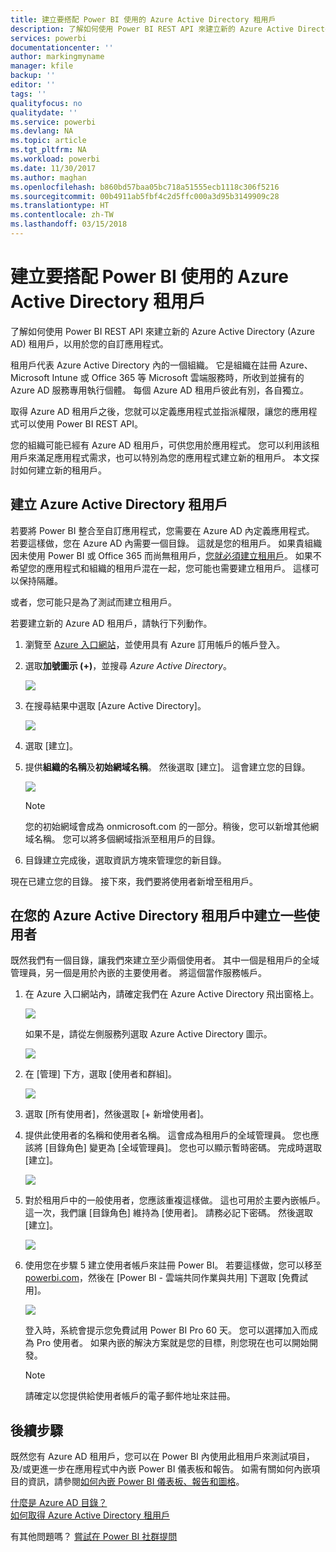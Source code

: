 ```yaml
---
title: 建立要搭配 Power BI 使用的 Azure Active Directory 租用戶
description: 了解如何使用 Power BI REST API 來建立新的 Azure Active Directory (Azure AD) 租用戶，以用於您的自訂應用程式。
services: powerbi
documentationcenter: ''
author: markingmyname
manager: kfile
backup: ''
editor: ''
tags: ''
qualityfocus: no
qualitydate: ''
ms.service: powerbi
ms.devlang: NA
ms.topic: article
ms.tgt_pltfrm: NA
ms.workload: powerbi
ms.date: 11/30/2017
ms.author: maghan
ms.openlocfilehash: b860bd57baa05bc718a51555ecb1118c306f5216
ms.sourcegitcommit: 00b4911ab5fbf4c2d5ffc000a3d95b3149909c28
ms.translationtype: HT
ms.contentlocale: zh-TW
ms.lasthandoff: 03/15/2018
---
```

# <a name="create-an-azure-active-directory-tenant-to-use-with-power-bi"></a>建立要搭配 Power BI 使用的 Azure Active Directory 租用戶
了解如何使用 Power BI REST API 來建立新的 Azure Active Directory (Azure AD) 租用戶，以用於您的自訂應用程式。

租用戶代表 Azure Active Directory 內的一個組織。 它是組織在註冊 Azure、Microsoft Intune 或 Office 365 等 Microsoft 雲端服務時，所收到並擁有的 Azure AD 服務專用執行個體。 每個 Azure AD 租用戶彼此有別，各自獨立。

取得 Azure AD 租用戶之後，您就可以定義應用程式並指派權限，讓您的應用程式可以使用 Power BI REST API。

您的組織可能已經有 Azure AD 租用戶，可供您用於應用程式。 您可以利用該租用戶來滿足應用程式需求，也可以特別為您的應用程式建立新的租用戶。 本文探討如何建立新的租用戶。

## <a name="create-an-azure-active-directory-tenant"></a>建立 Azure Active Directory 租用戶
若要將 Power BI 整合至自訂應用程式，您需要在 Azure AD 內定義應用程式。 若要這樣做，您在 Azure AD 內需要一個目錄。 這就是您的租用戶。 如果貴組織因未使用 Power BI 或 Office 365 而尚無租用戶，[您就必須建立租用戶](https://docs.microsoft.com/azure/active-directory/develop/active-directory-howto-tenant)。 如果不希望您的應用程式和組織的租用戶混在一起，您可能也需要建立租用戶。 這樣可以保持隔離。

或者，您可能只是為了測試而建立租用戶。

若要建立新的 Azure AD 租用戶，請執行下列動作。

1. 瀏覽至 [Azure 入口網站](https://portal.azure.com)，並使用具有 Azure 訂用帳戶的帳戶登入。
2. 選取**加號圖示 (+)**，並搜尋 *Azure Active Directory*。
   
    ![](media/create-an-azure-active-directory-tenant/new-directory.png)
3. 在搜尋結果中選取 [Azure Active Directory]。
   
    ![](media/create-an-azure-active-directory-tenant/new-directory2.png)
4. 選取 [建立]。
5. 提供**組織的名稱**及**初始網域名稱**。 然後選取 [建立]。 這會建立您的目錄。
   
    ![](media/create-an-azure-active-directory-tenant/organization-and-domain.png)
   
   > [!NOTE]
   > 您的初始網域會成為 onmicrosoft.com 的一部分。稍後，您可以新增其他網域名稱。 您可以將多個網域指派至租用戶的目錄。
   > 
   > 
6. 目錄建立完成後，選取資訊方塊來管理您的新目錄。

現在已建立您的目錄。 接下來，我們要將使用者新增至租用戶。

## <a name="create-some-users-in-your-azure-active-directory-tenant"></a>在您的 Azure Active Directory 租用戶中建立一些使用者
既然我們有一個目錄，讓我們來建立至少兩個使用者。 其中一個是租用戶的全域管理員，另一個是用於內嵌的主要使用者。 將這個當作服務帳戶。

1. 在 Azure 入口網站內，請確定我們在 Azure Active Directory 飛出窗格上。
   
    ![](media/create-an-azure-active-directory-tenant/aad-flyout.png)
   
    如果不是，請從左側服務列選取 Azure Active Directory 圖示。
   
    ![](media/create-an-azure-active-directory-tenant/aad-service.png)
2. 在 [管理] 下方，選取 [使用者和群組]。
   
    ![](media/create-an-azure-active-directory-tenant/users-and-groups.png)
3. 選取 [所有使用者]，然後選取 [+ 新增使用者]。
4. 提供此使用者的名稱和使用者名稱。 這會成為租用戶的全域管理員。 您也應該將 [目錄角色] 變更為 [全域管理員]。 您也可以顯示暫時密碼。 完成時選取 [建立]。
   
    ![](media/create-an-azure-active-directory-tenant/global-admin.png)
5. 對於租用戶中的一般使用者，您應該重複這樣做。 這也可用於主要內嵌帳戶。 這一次，我們讓 [目錄角色] 維持為 [使用者]。 請務必記下密碼。 然後選取 [建立]。
   
    ![](media/create-an-azure-active-directory-tenant/pbiembed-user.png)
6. 使用您在步驟 5 建立使用者帳戶來註冊 Power BI。 若要這樣做，您可以移至 [powerbi.com](https://powerbi.microsoft.com/get-started/)，然後在 [Power BI - 雲端共同作業與共用] 下選取 [免費試用]。
   
    ![](media/create-an-azure-active-directory-tenant/try-powerbi-free.png)
   
    登入時，系統會提示您免費試用 Power BI Pro 60 天。 您可以選擇加入而成為 Pro 使用者。 如果內嵌的解決方案就是您的目標，則您現在也可以開始開發。
   
   > [!NOTE]
   > 請確定以您提供給使用者帳戶的電子郵件地址來註冊。
   > 
   > 

## <a name="next-steps"></a>後續步驟
既然您有 Azure AD 租用戶，您可以在 Power BI 內使用此租用戶來測試項目，及/或更進一步在應用程式中內嵌 Power BI 儀表板和報告。 如需有關如何內嵌項目的資訊，請參閱[如何內嵌 Power BI 儀表板、報告和圖格](embedding-content.md)。

[什麼是 Azure AD 目錄？](https://docs.microsoft.com/azure/active-directory/active-directory-whatis)  
[如何取得 Azure Active Directory 租用戶](https://docs.microsoft.com/azure/active-directory/develop/active-directory-howto-tenant)  

有其他問題嗎？ [嘗試在 Power BI 社群提問](http://community.powerbi.com/)

